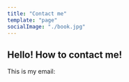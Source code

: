 ```yaml
---
title: "Contact me"
template: "page"
socialImage: "./book.jpg"
---
```


## Hello! How to contact me!

This is my email: 
